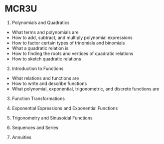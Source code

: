 # MCR3U

1. Polynomials and Quadratics

 * What terms and polynomials are
 * How to add, subtract, and multiply polynomial expressions
 * How to factor certain types of trinomials and binomials
 * What a quadratic relation is
 * How to finding the roots and vertices of quadratic relations
 * How to sketch quadratic relations


2. Introduction to Functions

 * What relations and functions are
 * How to write and describe functions
 * What polynomial, exponential, trigonometric, and discrete functions are


3. Function Transformations


4. Exponential Expressions and Exponential Functions


5. Trigonometry and Sinusoidal Functions


6. Sequences and Series


7. Annuities